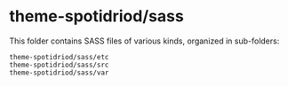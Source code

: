 # theme-spotidriod/sass

This folder contains SASS files of various kinds, organized in sub-folders:

    theme-spotidriod/sass/etc
    theme-spotidriod/sass/src
    theme-spotidriod/sass/var
